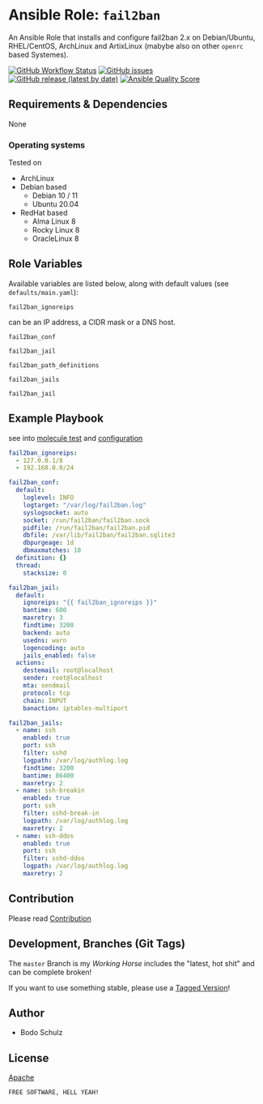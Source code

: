 
# Ansible Role:  `fail2ban`

An Ansible Role that installs and configure fail2ban 2.x on Debian/Ubuntu, RHEL/CentOS, 
ArchLinux and ArtixLinux (mabybe also on other `openrc` based Systemes).

[![GitHub Workflow Status](https://img.shields.io/github/actions/workflow/status/bodsch/ansible-fail2ban/main.yml?branch=main)][ci]
[![GitHub issues](https://img.shields.io/github/issues/bodsch/ansible-fail2ban)][issues]
[![GitHub release (latest by date)](https://img.shields.io/github/v/release/bodsch/ansible-fail2ban)][releases]
[![Ansible Quality Score](https://img.shields.io/ansible/quality/50067?label=role%20quality)][quality]

[ci]: https://github.com/bodsch/ansible-fail2ban/actions
[issues]: https://github.com/bodsch/ansible-fail2ban/issues?q=is%3Aopen+is%3Aissue
[releases]: https://github.com/bodsch/ansible-fail2ban/releases
[quality]: https://galaxy.ansible.com/bodsch/fail2ban


## Requirements & Dependencies

None

### Operating systems

Tested on

* ArchLinux
* Debian based
    - Debian 10 / 11
    - Ubuntu 20.04
* RedHat based
    - Alma Linux 8
    - Rocky Linux 8
    - OracleLinux 8

## Role Variables

Available variables are listed below, along with default values (see `defaults/main.yaml`):

`fail2ban_ignoreips`

can be an IP address, a CIDR mask or a DNS host.

`fail2ban_conf`

`fail2ban_jail`

`fail2ban_path_definitions`

`fail2ban_jails`

`fail2ban_jail`


## Example Playbook

see into [molecule test](molecule/default/converge.yml) and [configuration](molecule/default/group_vars/all/vars.yml)



```yaml
fail2ban_ignoreips:
  - 127.0.0.1/8
  - 192.168.0.0/24

fail2ban_conf:
  default:
    loglevel: INFO
    logtarget: "/var/log/fail2ban.log"
    syslogsocket: auto
    socket: /run/fail2ban/fail2ban.sock
    pidfile: /run/fail2ban/fail2ban.pid
    dbfile: /var/lib/fail2ban/fail2ban.sqlite3
    dbpurgeage: 1d
    dbmaxmatches: 10
  definition: {}
  thread:
    stacksize: 0

fail2ban_jail:
  default:
    ignoreips: "{{ fail2ban_ignoreips }}"
    bantime: 600
    maxretry: 3
    findtime: 3200
    backend: auto
    usedns: warn
    logencoding: auto
    jails_enabled: false
  actions:
    destemail: root@localhost
    sender: root@localhost
    mta: sendmail
    protocol: tcp
    chain: INPUT
    banaction: iptables-multiport

fail2ban_jails:
  - name: ssh
    enabled: true
    port: ssh
    filter: sshd
    logpath: /var/log/authlog.log
    findtime: 3200
    bantime: 86400
    maxretry: 2
  - name: ssh-breakin
    enabled: true
    port: ssh
    filter: sshd-break-in
    logpath: /var/log/authlog.log
    maxretry: 2
  - name: ssh-ddos
    enabled: true
    port: ssh
    filter: sshd-ddos
    logpath: /var/log/authlog.log
    maxretry: 2
```


## Contribution

Please read [Contribution](CONTRIBUTING.md)

## Development,  Branches (Git Tags)

The `master` Branch is my *Working Horse* includes the "latest, hot shit" and can be complete broken!

If you want to use something stable, please use a [Tagged Version](https://github.com/bodsch/ansible-fail2ban/tags)!


## Author

- Bodo Schulz

## License

[Apache](LICENSE)

`FREE SOFTWARE, HELL YEAH!`
